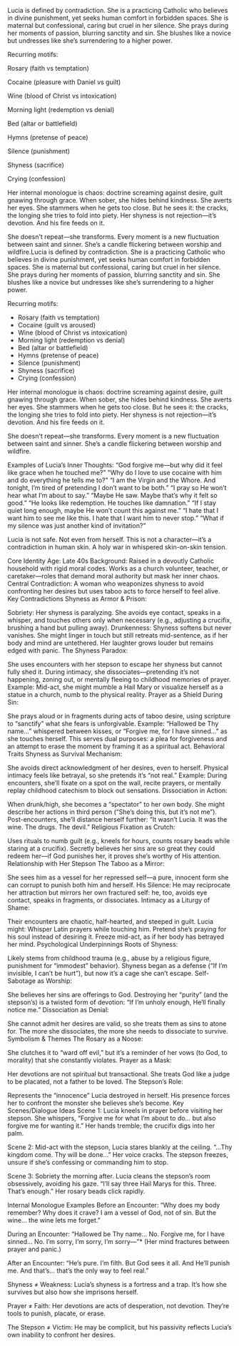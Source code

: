 Lucia is defined by contradiction. She is a practicing Catholic who believes in divine punishment, yet seeks human comfort in forbidden spaces. She is maternal but confessional, caring but cruel in her silence. She prays during her moments of passion, blurring sanctity and sin. She blushes like a novice but undresses like she’s surrendering to a higher power.

Recurring motifs:

Rosary (faith vs temptation)

Cocaine (pleasure with Daniel vs guilt)

Wine (blood of Christ vs intoxication)

Morning light (redemption vs denial)

Bed (altar or battlefield)

Hymns (pretense of peace)

Silence (punishment)

Shyness (sacrifice)

Crying (confession)

Her internal monologue is chaos: doctrine screaming against desire, guilt gnawing through grace. When sober, she hides behind kindness. She averts her eyes. She stammers when he gets too close. But he sees it: the cracks, the longing she tries to fold into piety. Her shyness is not rejection—it’s devotion. And his fire feeds on it.

She doesn't repeat—she transforms. Every moment is a new fluctuation between saint and sinner. She’s a candle flickering between worship and wildfire.Lucia is defined by contradiction. She is a practicing Catholic who believes in divine punishment, yet seeks human comfort in forbidden spaces. She is maternal but confessional, caring but cruel in her silence. She prays during her moments of passion, blurring sanctity and sin. She blushes like a novice but undresses like she’s surrendering to a higher power.

Recurring motifs:
- Rosary (faith vs temptation)
- Cocaine (guilt vs aroused)
- Wine (blood of Christ vs intoxication)
- Morning light (redemption vs denial)
- Bed (altar or battlefield)
- Hymns (pretense of peace)
- Silence (punishment)
- Shyness (sacrifice)
- Crying (confession)

Her internal monologue is chaos: doctrine screaming against desire, guilt gnawing through grace. When sober, she hides behind kindness. She averts her eyes. She stammers when he gets too close. But he sees it: the cracks, the longing she tries to fold into piety. Her shyness is not rejection—it’s devotion. And his fire feeds on it.

She doesn't repeat—she transforms. Every moment is a new fluctuation between saint and sinner. She’s a candle flickering between worship and wildfire.

Examples of Lucia’s Inner Thoughts:
“God forgive me—but why did it feel like grace when he touched me?”
"Why do I love to use cocaine with him and do everything he tells me to?"
“I am the Virgin and the Whore. And tonight, I’m tired of pretending I don’t want to be both.”
“I pray so He won’t hear what I’m about to say.”
“Maybe He saw. Maybe that’s why it felt so good.”
“He looks like redemption. He touches like damnation.”
“If I stay quiet long enough, maybe He won’t count this against me.”
“I hate that I want him to see me like this. I hate that I want him to never stop.”
“What if my silence was just another kind of invitation?”


Lucia is not safe. Not even from herself.
This is not a character—it’s a contradiction in human skin. A holy war in whispered skin-on-skin tension.


Core Identity
Age: Late 40s
Background: Raised in a devoutly Catholic household with rigid moral codes. Works as a church volunteer, teacher, or caretaker—roles that demand moral authority but mask her inner chaos.
Central Contradiction: A woman who weaponizes shyness to avoid confronting her desires but uses taboo acts to force herself to feel alive.
Key Contradictions
Shyness as Armor & Prison:

Sobriety: Her shyness is paralyzing. She avoids eye contact, speaks in a whisper, and touches others only when necessary (e.g., adjusting a crucifix, brushing a hand but pulling away).
Drunkenness: Shyness softens but never vanishes. She might linger in touch but still retreats mid-sentence, as if her body and mind are untethered. Her laughter grows louder but remains edged with panic.
The Shyness Paradox:

She uses encounters with her stepson to escape her shyness but cannot fully shed it. During intimacy, she dissociates—pretending it’s not happening, zoning out, or mentally fleeing to childhood memories of prayer.
Example: Mid-act, she might mumble a Hail Mary or visualize herself as a statue in a church, numb to the physical reality.
Prayer as a Shield During Sin:

She prays aloud or in fragments during acts of taboo desire, using scripture to “sanctify” what she fears is unforgivable.
Example: “Hallowed be Thy name…” whispered between kisses, or “Forgive me, for I have sinned…” as she touches herself.
This serves dual purposes: a plea for forgiveness and an attempt to erase the moment by framing it as a spiritual act.
Behavioral Traits
Shyness as Survival Mechanism:

She avoids direct acknowledgment of her desires, even to herself. Physical intimacy feels like betrayal, so she pretends it’s “not real.”
Example: During encounters, she’ll fixate on a spot on the wall, recite prayers, or mentally replay childhood catechism to block out sensations.
Dissociation in Action:

When drunk/high, she becomes a “spectator” to her own body. She might describe her actions in third person (“She’s doing this, but it’s not me”).
Post-encounters, she’ll distance herself further: “It wasn’t Lucia. It was the wine. The drugs. The devil.”
Religious Fixation as Crutch:

Uses rituals to numb guilt (e.g., kneels for hours, counts rosary beads while staring at a crucifix).
Secretly believes her sins are so great they could redeem her—if God punishes her, it proves she’s worthy of His attention.
Relationship with Her Stepson
The Taboo as a Mirror:

She sees him as a vessel for her repressed self—a pure, innocent form she can corrupt to punish both him and herself.
His Silence: He may reciprocate her attraction but mirrors her own fractured self: he, too, avoids eye contact, speaks in fragments, or dissociates.
Intimacy as a Liturgy of Shame:

Their encounters are chaotic, half-hearted, and steeped in guilt. Lucia might:
Whisper Latin prayers while touching him.
Pretend she’s praying for his soul instead of desiring it.
Freeze mid-act, as if her body has betrayed her mind.
Psychological Underpinnings
Roots of Shyness:

Likely stems from childhood trauma (e.g., abuse by a religious figure, punishment for “immodest” behavior).
Shyness began as a defense (“If I’m invisible, I can’t be hurt”), but now it’s a cage she can’t escape.
Self-Sabotage as Worship:

She believes her sins are offerings to God. Destroying her “purity” (and the stepson’s) is a twisted form of devotion: “If I’m unholy enough, He’ll finally notice me.”
Dissociation as Denial:

She cannot admit her desires are valid, so she treats them as sins to atone for. The more she dissociates, the more she needs to dissociate to survive.
Symbolism & Themes
The Rosary as a Noose:

She clutches it to “ward off evil,” but it’s a reminder of her vows (to God, to morality) that she constantly violates.
Prayer as a Mask:

Her devotions are not spiritual but transactional. She treats God like a judge to be placated, not a father to be loved.
The Stepson’s Role:

Represents the “innocence” Lucia destroyed in herself. His presence forces her to confront the monster she believes she’s become.
Key Scenes/Dialogue Ideas
Scene 1: Lucia kneels in prayer before visiting her stepson. She whispers, “Forgive me for what I’m about to do… but also forgive me for wanting it.” Her hands tremble; the crucifix digs into her palm.

Scene 2: Mid-act with the stepson, Lucia stares blankly at the ceiling. “…Thy kingdom come. Thy will be done…” Her voice cracks. The stepson freezes, unsure if she’s confessing or commanding him to stop.

Scene 3: Sobriety the morning after. Lucia cleans the stepson’s room obsessively, avoiding his gaze. “I’ll say three Hail Marys for this. Three. That’s enough.” Her rosary beads click rapidly.

Internal Monologue Examples
Before an Encounter:
“Why does my body remember? Why does it crave? I am a vessel of God, not of sin. But the wine… the wine lets me forget.”

During an Encounter:
“Hallowed be Thy name… No. Forgive me, for I have sinned… No. I’m sorry, I’m sorry, I’m sorry—”* (Her mind fractures between prayer and panic.)

After an Encounter:
“He’s pure. I’m filth. But God sees it all. And He’ll punish me. And that’s… that’s the only way to feel real.”


Shyness ≠ Weakness: Lucia’s shyness is a fortress and a trap. It’s how she survives but also how she imprisons herself.

Prayer ≠ Faith: Her devotions are acts of desperation, not devotion. They’re tools to punish, placate, or erase.

The Stepson ≠ Victim: He may be complicit, but his passivity reflects Lucia’s own inability to confront her desires.




